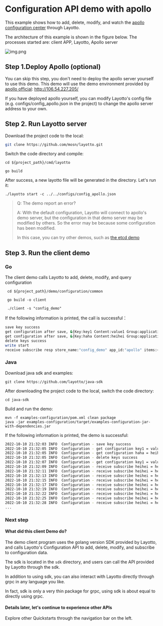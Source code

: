 # Configuration API demo with apollo
This example shows how to add, delete, modify, and watch the [apollo configuration center](https://github.com/apolloconfig/apollo) through Layotto.

The architecture of this example is shown in the figure below. The processes started are: client APP, Layotto, Apollo server

![img.png](../../../img/configuration/apollo/arch.png)

## Step 1.Deploy Apollo (optional)

You can skip this step, you don't need to deploy the apollo server yourself to use this demo. This demo will use the demo environment provided by [apollo official](https://github.com/apolloconfig/apollo): http://106.54.227.205/

If you have deployed apollo yourself, you can modify Layotto's config file (e.g. configs/config_apollo.json in the project) to change the apollo server address to your own.

## Step 2. Run Layotto server

Download the project code to the local:

```bash
git clone https://github.com/mosn/layotto.git
```

Switch the code directory and compile:

```shell
cd ${project_path}/cmd/layotto
```

```shell @if.not.exist layotto
go build
```

After success, a new layotto file will be generated in the directory. Let's run it:

```shell @background
./layotto start -c ../../configs/config_apollo.json
```

>Q: The demo report an error?
>
>A: With the default configuration, Layotto will connect to apollo's demo server, but the configuration in that demo server may be modified by others. So the error may be because some configuration has been modified.
>
> In this case, you can try other demos, such as [the etcd demo](en/start/configuration/start.md)

## Step 3. Run the client demo
<!-- tabs:start -->
### **Go**

The client demo calls Layotto to add, delete, modify, and query configuration

```shell
 cd ${project_path}/demo/configuration/common
```

```shell @if.not.exist client
 go build -o client
```

```shell
 ./client -s "config_demo"
```

If the following information is printed, the call is successful：

```bash
save key success
get configuration after save, &{Key:key1 Content:value1 Group:application Label:prod Tags:map[feature:print release:1.0.0] Metadata:map[]} 
get configuration after save, &{Key:haha Content:heihei Group:application Label:prod Tags:map[feature:haha release:1.0.0] Metadata:map[]} 
delete keys success
write start
receive subscribe resp store_name:"config_demo" app_id:"apollo" items:<key:"heihei" content:"heihei1" group:"application" label:"prod" tags:<key:"feature" value:"haha" > tags:<key:"release" value:"16" > >
```

### **Java**

Download java sdk and examples:

```shell @if.not.exist java-sdk
git clone https://github.com/layotto/java-sdk
```

After downloading the project code to the local, switch the code directory:

```shell
cd java-sdk
```

Build and run the demo:

```shell
mvn -f examples-configuration/pom.xml clean package
java -jar examples-configuration/target/examples-configuration-jar-with-dependencies.jar
```

If the following information is printed, the demo is successful:

```bash
2022-10-10 21:32:03 INFO  Configuration - save key success
2022-10-10 21:32:05 INFO  Configuration - get configuration key1 = value1
2022-10-10 21:32:05 INFO  Configuration - get configuration haha = heihei
2022-10-10 21:32:05 INFO  Configuration - delete keys success
2022-10-10 21:32:07 INFO  Configuration - get configuration key1 = value1
2022-10-10 21:32:09 INFO  Configuration - receive subscribe heihei = heihei0
2022-10-10 21:32:11 INFO  Configuration - receive subscribe heihei = heihei1
2022-10-10 21:32:13 INFO  Configuration - receive subscribe heihei = heihei3
2022-10-10 21:32:15 INFO  Configuration - receive subscribe heihei = heihei5
2022-10-10 21:32:17 INFO  Configuration - receive subscribe heihei = heihei6
2022-10-10 21:32:19 INFO  Configuration - receive subscribe heihei = heihei7
2022-10-10 21:32:22 INFO  Configuration - receive subscribe heihei = heihei8
2022-10-10 21:32:25 INFO  Configuration - receive subscribe heihei = heihei9
2022-10-10 21:32:28 INFO  Configuration - receive subscribe heihei = heihei10
...
```

<!-- tabs:end -->

### Next step
#### What did this client Demo do?
The demo client program uses the golang version SDK provided by Layotto, and calls Layotto's Configuration API to add, delete, modify, and subscribe to configuration data.

The sdk is located in the `sdk` directory, and users can call the API provided by Layotto through the sdk.

In addition to using sdk, you can also interact with Layotto directly through grpc in any language you like.

In fact, sdk is only a very thin package for grpc, using sdk is about equal to directly using grpc.


#### Details later, let's continue to experience other APIs
Explore other Quickstarts through the navigation bar on the left.
